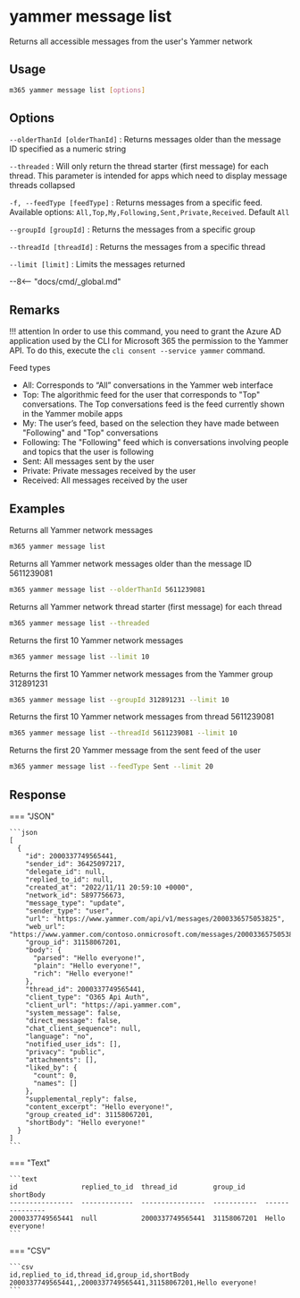 # yammer message list

Returns all accessible messages from the user's Yammer network

## Usage

```sh
m365 yammer message list [options]
```

## Options

`--olderThanId [olderThanId]`
: Returns messages older than the message ID specified as a numeric string

`--threaded`
: Will only return the thread starter (first message) for each thread. This parameter is intended for apps which need to display message threads collapsed

`-f, --feedType [feedType]`
: Returns messages from a specific feed. Available options: `All,Top,My,Following,Sent,Private,Received`. Default `All`

`--groupId [groupId]`
: Returns the messages from a specific group

`--threadId [threadId]`
: Returns the messages from a specific thread

`--limit [limit]`
: Limits the messages returned

--8<-- "docs/cmd/_global.md"

## Remarks

!!! attention
    In order to use this command, you need to grant the Azure AD application used by the CLI for Microsoft 365 the permission to the Yammer API. To do this, execute the `cli consent --service yammer` command.

Feed types

- All: Corresponds to “All” conversations in the Yammer web interface
- Top: The algorithmic feed for the user that corresponds to "Top" conversations. The Top conversations feed is the feed currently shown in the Yammer mobile apps
- My: The user’s feed, based on the selection they have made between "Following" and "Top" conversations
- Following: The "Following" feed which is conversations involving people and topics that the user is following
- Sent: All messages sent by the user
- Private: Private messages received by the user
- Received: All messages received by the user

## Examples

Returns all Yammer network messages

```sh
m365 yammer message list
```

Returns all Yammer network messages older than the message ID 5611239081

```sh
m365 yammer message list --olderThanId 5611239081
```

Returns all Yammer network thread starter (first message) for each thread

```sh
m365 yammer message list --threaded
```

Returns the first 10 Yammer network messages

```sh
m365 yammer message list --limit 10
```

Returns the first 10 Yammer network messages from the Yammer group 312891231

```sh
m365 yammer message list --groupId 312891231 --limit 10
```

Returns the first 10 Yammer network messages from thread 5611239081

```sh
m365 yammer message list --threadId 5611239081 --limit 10
```

Returns the first 20 Yammer message from the sent feed of the user

```sh
m365 yammer message list --feedType Sent --limit 20
```

## Response

=== "JSON"

    ```json
    [
      {
        "id": 2000337749565441,
        "sender_id": 36425097217,
        "delegate_id": null,
        "replied_to_id": null,
        "created_at": "2022/11/11 20:59:10 +0000",
        "network_id": 5897756673,
        "message_type": "update",
        "sender_type": "user",
        "url": "https://www.yammer.com/api/v1/messages/2000336575053825",
        "web_url": "https://www.yammer.com/contoso.onmicrosoft.com/messages/2000336575053825",
        "group_id": 31158067201,
        "body": {
          "parsed": "Hello everyone!",
          "plain": "Hello everyone!",
          "rich": "Hello everyone!"
        },
        "thread_id": 2000337749565441,
        "client_type": "O365 Api Auth",
        "client_url": "https://api.yammer.com",
        "system_message": false,
        "direct_message": false,
        "chat_client_sequence": null,
        "language": "no",
        "notified_user_ids": [],
        "privacy": "public",
        "attachments": [],
        "liked_by": {
          "count": 0,
          "names": []
        },
        "supplemental_reply": false,
        "content_excerpt": "Hello everyone!",
        "group_created_id": 31158067201,
        "shortBody": "Hello everyone!"
      }
    ]
    ```

=== "Text"

    ```text
    id                replied_to_id  thread_id         group_id     shortBody
    ----------------  -------------  ----------------  -----------  ---------------
    2000337749565441  null           2000337749565441  31158067201  Hello everyone!
    ```

=== "CSV"

    ```csv
    id,replied_to_id,thread_id,group_id,shortBody
    2000337749565441,,2000337749565441,31158067201,Hello everyone!
    ```
